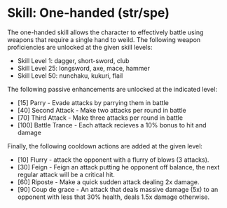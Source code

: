 # Skill: One-handed (str/spe)
The one-handed skill allows the character to effectively battle using weapons
that require a single hand to weild. The following weapon proficiencies are
unlocked at the given skill levels:

- Skill Level 1:  dagger, short-sword, club
- Skill Level 25: longsword, axe, mace, hammer
- Skill Level 50: nunchaku, kukuri, flail

The following passive enhancements are unlocked at the indicated level:

- [15]  Parry         - Evade attacks by parrying them in battle
- [40]  Second Attack - Make two attacks per round in battle
- [70]  Third Attack  - Make three attacks per round in battle
- [100] Battle Trance - Each attack recieves a 10% bonus to hit and damage

Finally, the following cooldown actions are added at the given level:

- [10] Flurry        - attack the opponent with a flurry of blows (3 attacks).
- [30] Feign         - Feign an attack putting he opponent off balance, the next
                       regular attack will be a critical hit.
- [60] Riposte       - Make a quick sudden attack dealing 2x damage.
- [90] Coup de grace - An attack that deals massive damage (5x) to an opponent
                       with less that 30% health, deals 1.5x damage otherwise.

